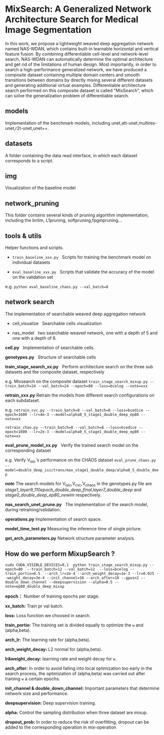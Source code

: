 # MixSearch: A Generalized Network Architecture Search for Medical Image Segmentation

In this work, we propose a lightweight weaved deep aggregation network named NAS-WDAN, which contains built-in learnable horizontal and vertical feature fusion. By combining differentiable cell-level and network-level search, NAS-WDAN can automatically determine the optimal architecture and get rid of the limitations of human design. Most importantly, in order to search a high-performance generalized network, we have produced a composite dataset containing multiple domain centers and smooth transitions between domains by directly mixing several different datasets and generating additional virtual examples. Differentiable architecture search performed on this composite dataset is called "MixSearch", which can solve the generalization problem of differentiable search.

## models

Implementation of the benchmark models, including unet,att-unet,multires-unet,r2t-unet,unet++.

## datasets

A folder containing the data read interface, in which each dataset corresponds to a script.

## img

Visualization of the baseline model

## network_pruning

This folder contains several kinds of pruning algorithm implementation, including the bnlim, L1pruning, softpruning,fpgmpruning...


## tools & utils

Helper functions and scripts.

* `train_baseline_xxx.py` &nbsp;
  Scripts for training the benchmark model on individual datasets

* `eval_baseline_xxx.py`  &nbsp;
  Scripts that validate the accuracy of the model on the validation set


e.g. `python eval_baseline_chaos.py --val_batch=8`


## network search

The implementation of searchable weaved deep aggregation network

* cell_visualize &nbsp;
Searchable cells visualization

* nas_model &nbsp;
two searchable weaved network, one with a depth of 5 and one with a depth of 6.

**cell.py**  &nbsp;
Implementation of searchable cells.

**genotypes.py**  &nbsp;
Structure of searchable cells

**train_stage_search_xx.py**  &nbsp;
Perform architecture search on the three sub datasets and the composite dataset, respectively

e.g. Mixsearch on the composite dataset
`train_stage_search_mixup.py --train_batch=24 --val_batch=24 --epoch=80 --loss=bcelog --note=xxx`  

**retrain_xxx.py**  Retrain the models from different search configurations on each subdataset.

e.g. `retrain_cvc.py --train_batch=8 --val_batch=8 --loss=bcedice --epoch=1600 --lr=4e-3 --model=alpha0_5_stage1_double_deep_ep80 --note=xx `

`retrain_chao.py --train_batch=8 --val_batch=8 --loss=bcedice --epoch=1600 --lr=2e-3 --model=alpha0_5_stage1_double_deep_ep80 --note=xx `

**eval_prune_model_xx.py**  &nbsp;
Verify the trained search model on the corresponding dataset

e.g. Verify V<sub>isic</sub>'s performance on the CHAOS dataset `eval_prune_chaos.py --model=double_deep_isictrans/max_stage1_double_deep/alpha0_5_double_deep`

***note*** The search models for  V<sub>isic</sub>,V<sub>cvc</sub>,V<sub>chaos</sub>  in the genotypes.py file are *stage1_layer9_110epoch_double_deep_final*,*layer7_double_deep* and *stage0_double_deep_ep80_newim* respectively.


**nas_search_unet_prune.py** &nbsp; The implementation of the search model, during retraining/validation.

**operations.py**  Implementation of search space.

**model_time_test.py**  Measuring the inference time of single picture.

**get_arch_parameters.py** Network structure parameter analysis.

## How do we perform MixupSearch ?


`sudo CUDA_VISIBLE_DEVICES=0,1  python train_stage_search_mixup.py --epoch=80  --train_batch=12 --val_batch=12  --loss=bcelog --train_portio=0.5  --arch_lr=2e-4
--arch_weight_decay=1e-3 --lr=0.025 --weight_decay=3e-4 --init_channel=16 --arch_after=10 --gpus=2 --double_down_channel --deepsupervision --alpha=0.5 --note=ep80_double_deep_mixup`

**epoch：**  Number of training epochs per stage.

**xx_batch:** Train pr val batch.

**loss:** Loss function we choosed in search.

**train_portio:** The training set is divided equally to optimize the `w` and (alpha,beta).

**arch_lr:** The learning rate for (alpha,beta).

**arch_weight_decay:** L2 normal for (alpha,beta).

**lr&weight_decay:** learning rate and weight decay for `w`.

**arch_after:** In order to avoid falling into local optimization too early in the search process, the optimization of (alpha,beta) was carried out after training `w` a certain epochs.

**init_channel & double_down_channel:** Important parameters that determine network size and performance.

**deepsupervision:** Deep supervision training.

**alpha:** Control the sampling distribution when three dataset are mixup.

**dropout_prob:** In order to reduce the risk of overfitting, dropout can be added to the corresponding operation in mix-operation
